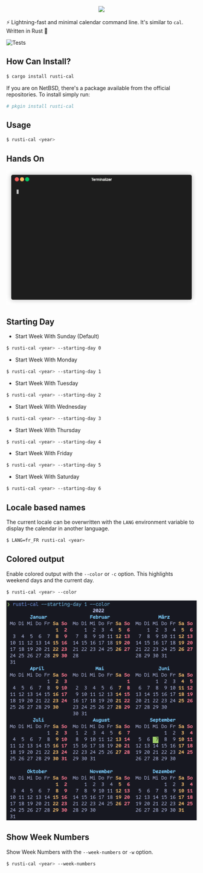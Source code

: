 <p align="center">
  <img src="https://user-images.githubusercontent.com/3329711/116007073-5c9f4380-a5e4-11eb-9d79-aa0aab50c14d.png">
</p>

⚡️ Lightning-fast and minimal calendar command line. It's similar to `cal`.
Written in Rust 🦀

![Tests](https://github.com/arthurhenrique/rusti-cal/actions/workflows/rust.yml/badge.svg)

## How Can Install?

```sh
$ cargo install rusti-cal
```

If you are on NetBSD, there's a package available from the official repositories.
To install simply run:

```sh
# pkgin install rusti-cal
```

## Usage

```sh
$ rusti-cal <year>
```

## Hands On

![hands-on](./doc/rusti-cal.gif)

## Starting Day

+ Start Week With Sunday (Default)

```sh
$ rusti-cal <year> --starting-day 0
```

+ Start Week With Monday

```sh
$ rusti-cal <year> --starting-day 1
```

+ Start Week With Tuesday

```sh
$ rusti-cal <year> --starting-day 2
```

+ Start Week With Wednesday

```sh
$ rusti-cal <year> --starting-day 3
```

+ Start Week With Thursday

```sh
$ rusti-cal <year> --starting-day 4
```

+ Start Week With Friday

```sh
$ rusti-cal <year> --starting-day 5
```

+ Start Week With Saturday

```sh
$ rusti-cal <year> --starting-day 6
```

## Locale based names

The current locale can be overwritten with the `LANG` environment variable to display the calendar in another language.

```sh
$ LANG=fr_FR rusti-cal <year>
```

## Colored output

Enable colored output with the `--color` or `-c` option. This highlights weekend days and the current day.

```sh
$ rusti-cal <year> --color
```

![colored](./doc/colored.png)

## Show Week Numbers

Show Week Numbers with the `--week-numbers` or `-w` option.

```sh
$ rusti-cal <year> --week-numbers
```
